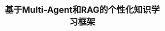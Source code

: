 ---
title: "基于Multi-Agent和RAG的个性化知识学习框架"
description: "一种基于多智能体和检索增强生成的个性化学习框架。采用多智能体协同工作模式，包括知识提取智能体、规划教学智能体、知识巩固智能体和测试评估智能体四个智能体，以及检索增强生成模块。 帮助用户个性化学习，实现因材施教。"
image: '/images/multi_agent.png'
demo: '/files/知识规划agent.mp4'
# code: 'https://github.com/yujie-jia/robot-nav'
slides: '/files/Multiagent结项版本.pdf'
--- 